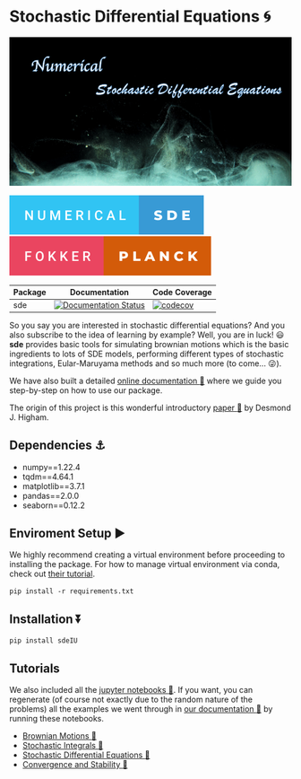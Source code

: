 # Stochastic Differential Equations :cyclone:

![Logo](/assets/logo.png)

![forthebadge](/assets/numerical-sde.svg)
![forthebadge](/assets/fokker-planck.svg)

| Package | Documentation | Code Coverage |
| --- | --- | --- |
| sde |  [![Documentation Status](https://readthedocs.org/projects/sde/badge/?version=latest)](https://sde.readthedocs.io/en/latest/?badge=latest) | [![codecov](https://codecov.io/gh/Yuqiu-Yang/sde/branch/main/graph/badge.svg?token=KW3cp0XJky)](https://codecov.io/gh/Yuqiu-Yang/sde) |

So you say you are interested in stochastic differential equations? And you also subscribe to the idea of learning by example? Well, you are in luck! :smiley: 
<b>sde</b> provides basic tools for simulating brownian motions which is the basic ingredients to lots of SDE models, performing different types of stochastic integrations, Eular-Maruyama methods and so much more (to come... :stuck_out_tongue_winking_eye:). 

We have also built a detailed [online documentation :page_with_curl:](https://sde.readthedocs.io/en/latest/) where we guide you step-by-step on how to use our package.

The origin of this project is this wonderful introductory [paper :page_facing_up:](https://epubs.siam.org/doi/pdf/10.1137/S0036144500378302) by Desmond J. Higham.

## Dependencies :anchor:
- numpy==1.22.4
- tqdm==4.64.1
- matplotlib==3.7.1
- pandas==2.0.0
- seaborn==0.12.2

## Enviroment Setup :arrow_forward:
We highly recommend creating a virtual environment before proceeding to installing the package. For how to manage virtual
environment via conda, check out 
[their tutorial](https://conda.io/projects/conda/en/latest/user-guide/tasks/manage-environments.html#).

```shell
pip install -r requirements.txt
```

## Installation :arrow_double_down:
```shell
pip install sdeIU
```

## Tutorials
We also included all the [jupyter notebooks :notebook_with_decorative_cover:](https://github.com/Yuqiu-Yang/sde/tree/main/notebooks). If you want, you can 
regenerate (of course not exactly due to the random nature of the problems) all the examples we went through in [our documentation :page_with_curl:](https://sde.readthedocs.io/en/latest/) by running these notebooks.
- [Brownian Motions :bread:](https://github.com/Yuqiu-Yang/sde/blob/main/notebooks/bm.ipynb)
- [Stochastic Integrals :egg:](https://github.com/Yuqiu-Yang/sde/blob/main/notebooks/integrals.ipynb)
- [Stochastic Differential Equations :cake:](https://github.com/Yuqiu-Yang/sde/blob/main/notebooks/sde.ipynb)
- [Convergence and Stability :custard:](https://github.com/Yuqiu-Yang/sde/blob/main/notebooks/convergence.ipynb)

